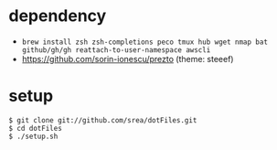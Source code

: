 # dependency

- `brew install zsh zsh-completions peco tmux hub wget nmap bat github/gh/gh reattach-to-user-namespace awscli`
- https://github.com/sorin-ionescu/prezto (theme: steeef)

# setup

    $ git clone git://github.com/srea/dotFiles.git
    $ cd dotFiles
    $ ./setup.sh


